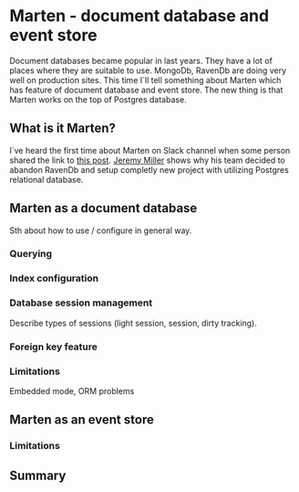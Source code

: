 # Marten - document database and event store 

Document databases became popular in last years. They have a lot of places where they are suitable to use. MongoDb, RavenDb are doing very well on production sites. This time I`ll tell something about Marten which has feature of document database and event store. The new thing is that Marten works on the top of Postgres database.

## What is it Marten?

I`ve heard the first time about Marten on Slack channel when some person shared the link to [this post](https://jeremydmiller.com/2016/08/18/moving-from-ravendb-to-marten/). [Jeremy Miller](https://jeremydmiller.com/) shows why his team decided to abandon RavenDb and setup completly new project with utilizing Postgres relational database. 

## Marten as a document database

Sth about how to use / configure in general way.

### Querying

### Index configuration

### Database session management

Describe types of sessions (light session, session, dirty tracking).

### Foreign key feature


### Limitations

Embedded mode, ORM problems 

## Marten as an event store


### Limitations

## Summary

